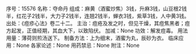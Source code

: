 序号：15576
名称：夺命丹
组成：麻黄（酒蜜炒焦）3钱，升麻3钱，山豆根2钱半，红花子2钱半，大力子2钱半，连翘2钱半，蝉衣3钱，紫草3钱，人中黄3钱。
出处：《痘疹心法》卷二十二。
主治：痘疮及发之时，但见干燥，其痘焦黑者；痘方起发，正值经期，其血大下，以致陷伏。
加减：None
功效：解发痘毒。
用法用量：薄荷则煎汤送下。
制备方法：上为细末，酒蜜为丸，辰砂为衣。
临床应用：None
各家论述：None
用药禁忌：None
附注：None
